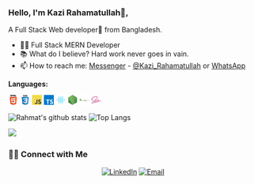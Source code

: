 ### Hello, I'm Kazi Rahamatullah👦,

A Full Stack Web developer🎯 from Bangladesh.

- 👨‍💻 Full Stack MERN Developer
- 📚 What do I believe? Hard work never goes in vain.
- 📫 How to reach me: [Messenger](https://m.me/md.k.rahmat) - [@Kazi_Rahamatullah](https://kazi-rahamatullah.vercel.app/) or [WhatsApp](https://web.whatsapp.com/send?phone=+8801753362960)

**Languages:**

<code><img height="20" src="https://raw.githubusercontent.com/github/explore/80688e429a7d4ef2fca1e82350fe8e3517d3494d/topics/html/html.png"></code>
<code><img height="20" src="https://raw.githubusercontent.com/github/explore/80688e429a7d4ef2fca1e82350fe8e3517d3494d/topics/css/css.png"></code>
<code><img height="20" src="https://raw.githubusercontent.com/github/explore/80688e429a7d4ef2fca1e82350fe8e3517d3494d/topics/javascript/javascript.png"></code>
<code><img height="20" src="https://raw.githubusercontent.com/github/explore/80688e429a7d4ef2fca1e82350fe8e3517d3494d/topics/typescript/typescript.png"></code>
<code><img height="20" src="https://raw.githubusercontent.com/github/explore/80688e429a7d4ef2fca1e82350fe8e3517d3494d/topics/react/react.png"></code>
<code><img height="20" src="https://raw.githubusercontent.com/github/explore/80688e429a7d4ef2fca1e82350fe8e3517d3494d/topics/nodejs/nodejs.png"></code>
<code><img height="20" src="https://raw.githubusercontent.com/github/explore/80688e429a7d4ef2fca1e82350fe8e3517d3494d/topics/mongodb/mongodb.png"></code>
<code><img height="20" src="https://raw.githubusercontent.com/github/explore/80688e429a7d4ef2fca1e82350fe8e3517d3494d/topics/sass/sass.png"></code>

![Rahmat's github stats](https://github-readme-stats.vercel.app/api?username=rahmat058&theme=tokyonight&show_icons=true&hide=["issues"])
![Top Langs](https://github-readme-stats.vercel.app/api/top-langs/?username=rahmat058&theme=tokyonight&layout=compact)

![](https://komarev.com/ghpvc/?username=rahmat058)

<h3> 🤝🏻 Connect with Me </h3>

<p align="center">
<a href="https://www.linkedin.com/in/kazi-rahamatullah-7959b116b/"><img alt="LinkedIn" src="https://img.shields.io/badge/LinkedIn-Kazi%20Rahamatullah-blue?style=flat-square&logo=linkedin"></a>
<a href="mailto:md.kazi.rahmat@gmail.com"><img alt="Email" src="https://img.shields.io/badge/Email-md.kazi.rahmat@gmail.com-blue?style=flat-square&logo=gmail"></a>
</p>
